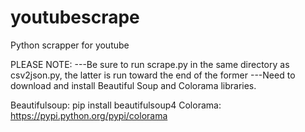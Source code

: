youtubescrape
=============

Python scrapper for  youtube


PLEASE NOTE:
---Be sure to run scrape.py in the same directory as csv2json.py, the latter is run toward the end of the former
---Need to download and install Beautiful Soup and Colorama libraries.


Beautifulsoup: pip install beautifulsoup4
Colorama: https://pypi.python.org/pypi/colorama

